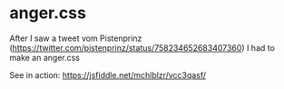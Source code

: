 # anger.css
After I saw a tweet vom Pistenprinz (https://twitter.com/pistenprinz/status/758234652683407360) I had to make an anger.css

See in action: https://jsfiddle.net/mchlblzr/vcc3qasf/
